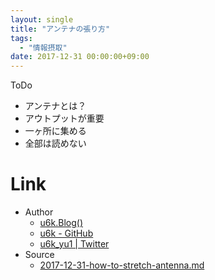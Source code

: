 ```yaml
---
layout: single
title: "アンテナの張り方"
tags:
  - "情報摂取"
date: 2017-12-31 00:00:00+09:00
---
```


ToDo

- アンテナとは？
- アウトプットが重要
- 一ヶ所に集める
- 全部は読めない

# Link

- Author
    - [u6k.Blog()](https://blog.u6k.me/)
    - [u6k - GitHub](https://github.com/u6k)
    - [u6k_yu1 \| Twitter](https://twitter.com/u6k_yu1)
- Source
    - [2017-12-31-how-to-stretch-antenna.md](https://github.com/u6k/blog/blob/master/_posts/2017-12-31-how-to-stretch-antenna.md)
